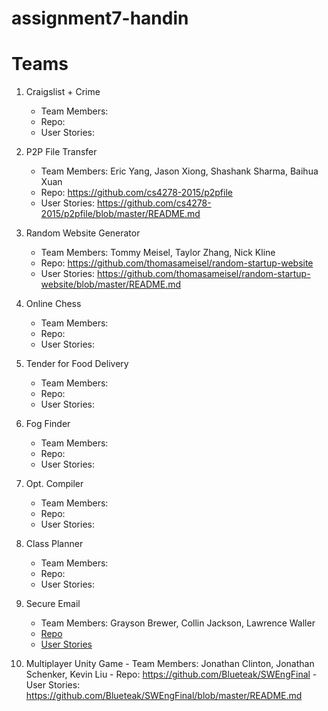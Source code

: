 # assignment7-handin

# Teams

 1. Craigslist + Crime
    - Team Members:  
    - Repo:
    - User Stories:

 2. P2P File Transfer
    - Team Members: Eric Yang, Jason Xiong, Shashank Sharma, Baihua Xuan
    - Repo: https://github.com/cs4278-2015/p2pfile
    - User Stories: https://github.com/cs4278-2015/p2pfile/blob/master/README.md

 3. Random Website Generator
    - Team Members: Tommy Meisel, Taylor Zhang, Nick Kline 
    - Repo: https://github.com/thomasameisel/random-startup-website
    - User Stories: https://github.com/thomasameisel/random-startup-website/blob/master/README.md

 4. Online Chess
    - Team Members:  
    - Repo:
    - User Stories:

 5. Tender for Food Delivery
    - Team Members:  
    - Repo:
    - User Stories:

 6. Fog Finder
    - Team Members:  
    - Repo:
    - User Stories:

 7. Opt. Compiler
    - Team Members:  
    - Repo:
    - User Stories:

 8. Class Planner
    - Team Members:  
    - Repo:
    - User Stories:

 9. Secure Email
    - Team Members: Grayson Brewer, Collin Jackson, Lawrence Waller
    - [Repo](https://github.com/cs4278-2015/SecureEmailing)
    - [User Stories](https://github.com/cs4278-2015/SecureEmailing/blob/master/userStories.md)

 10. Multiplayer Unity Game
    - Team Members: Jonathan Clinton, Jonathan Schenker, Kevin Liu
    - Repo: https://github.com/Blueteak/SWEngFinal
    - User Stories: https://github.com/Blueteak/SWEngFinal/blob/master/README.md
